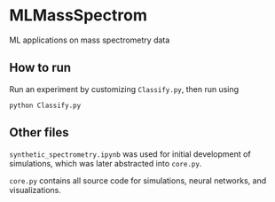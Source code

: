 # MLMassSpectrom
ML applications on mass spectrometry data

## How to run

Run an experiment by customizing `Classify.py`, then run using

`python Classify.py`

## Other files

`synthetic_spectrometry.ipynb` was used for initial development of simulations, which was later abstracted into `core.py`.

`core.py` contains all source code for simulations, neural networks, and visualizations.


